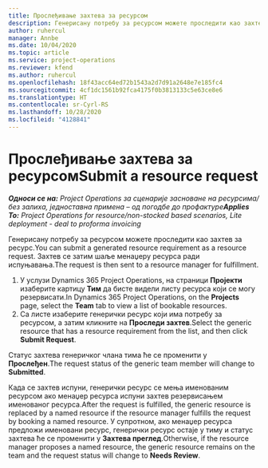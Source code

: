 ```yaml
---
title: Прослеђивање захтева за ресурсом
description: Генерисану потребу за ресурсом можете проследити као захтев за ресурс. Захтев се затим шаље менаџеру ресурса ради испуњавања.
author: ruhercul
manager: Annbe
ms.date: 10/04/2020
ms.topic: article
ms.service: project-operations
ms.reviewer: kfend
ms.author: ruhercul
ms.openlocfilehash: 18f43acc64ed72b1543a2d7d91a2648e7e185fc4
ms.sourcegitcommit: 4cf1dc1561b92fca4175f0b3813133c5e63ce8e6
ms.translationtype: HT
ms.contentlocale: sr-Cyrl-RS
ms.lasthandoff: 10/28/2020
ms.locfileid: "4128841"
---
```

# <a name="submit-a-resource-request"></a><span data-ttu-id="a04d3-104">Прослеђивање захтева за ресурсом</span><span class="sxs-lookup"><span data-stu-id="a04d3-104">Submit a resource request</span></span>

<span data-ttu-id="a04d3-105">_**Односи се на:** Project Operations за сценарије засноване на ресурсима/без залиха, једноставна примена – од погодбе до профактуре_</span><span class="sxs-lookup"><span data-stu-id="a04d3-105">_**Applies To:** Project Operations for resource/non-stocked based scenarios, Lite deployment - deal to proforma invoicing_</span></span>

<span data-ttu-id="a04d3-106">Генерисану потребу за ресурсом можете проследити као захтев за ресурс.</span><span class="sxs-lookup"><span data-stu-id="a04d3-106">You can submit a generated resource requirement as a resource request.</span></span> <span data-ttu-id="a04d3-107">Захтев се затим шаље менаџеру ресурса ради испуњавања.</span><span class="sxs-lookup"><span data-stu-id="a04d3-107">The request is then sent to a resource manager for fulfillment.</span></span>

1. <span data-ttu-id="a04d3-108">У услузи Dynamics 365 Project Operations, на страници **Пројекти** изаберите картицу **Тим** да бисте видели листу ресурса који се могу резервисати.</span><span class="sxs-lookup"><span data-stu-id="a04d3-108">In Dynamics 365 Project Operations, on the **Projects** page, select the **Team** tab to view a list of bookable resources.</span></span> 
2. <span data-ttu-id="a04d3-109">Са листе изаберите генерички ресурс који има потребу за ресурсом, а затим кликните на **Проследи захтев**.</span><span class="sxs-lookup"><span data-stu-id="a04d3-109">Select the generic resource that has a resource requirement from the list, and then click **Submit Request**.</span></span>

<span data-ttu-id="a04d3-110">Статус захтева генеричког члана тима ће се променити у **Прослеђен**.</span><span class="sxs-lookup"><span data-stu-id="a04d3-110">The request status of the generic team member will change to **Submitted**.</span></span>

<span data-ttu-id="a04d3-111">Када се захтев испуни, генерички ресурс се мења именованим ресурсом ако менаџер ресурса испуни захтев резервисањем именованог ресурса.</span><span class="sxs-lookup"><span data-stu-id="a04d3-111">After the request is fulfilled, the generic resource is replaced by a named resource if the resource manager fulfills the request by booking a named resource.</span></span> <span data-ttu-id="a04d3-112">У супротном, ако менаџер ресурса предложи именовани ресурс, генерички ресурс остаје у тиму и статус захтева ће се променити у **Захтева преглед**.</span><span class="sxs-lookup"><span data-stu-id="a04d3-112">Otherwise, if the resource manager proposes a named resource, the generic resource remains on the team and the request status will change to **Needs Review**.</span></span>
